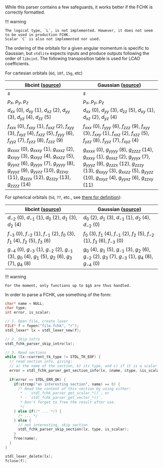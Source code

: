 While this parser contains a few safeguards, it works better if the FCHK is correctly formatted.

!!! warning

    The logical type, `L`, is not implemented. However, it does not seem to be used in production FCHK.
    Scalar `C` is also not implemented nor used.

The ordering of the orbitals for a given angular momentum is specific to Gaussian, but `stdlite` expects inputs and produce outputs following the order of `libcint`.
The following transposition table is used for LCAO coefficients.

For cartesian orbitals (`6d`, `10f`, `15g`, etc)

| libcint ([source](https://github.com/sunqm/libcint/blob/master/doc/program_ref.txt))                                                                                                                                                                | Gaussian ([source](https://gaussian.com/interfacing/))                                                                                                                                                                                               |
|-----------------------------------------------------------------------------------------------------------------------------------------------------------------------------------------------------------------------------------------------------|------------------------------------------------------------------------------------------------------------------------------------------------------------------------------------------------------------------------------------------------------|
| $s$                                                                                                                                                                                                                                                 | $s$                                                                                                                                                                                                                                                  |
| $p_x$, $p_y$, $p_z$                                                                                                                                                                                                                                 | $p_x$, $p_y$, $p_z$                                                                                                                                                                                                                                  |
| $d_{xx}$ (0), $d_{xy}$ (1), $d_{xz}$ (2), $d_{yy}$ (3), $d_{yz}$ (4), $d_{zz}$ (5)                                                                                                                                                                  | $d_{xx}$ (0), $d_{yy}$ (3), $d_{zz}$ (5), $d_{xy}$ (1), $d_{xz}$ (2), $d_{yz}$ (4)                                                                                                                                                                   |
| $f_{xxx}$ (0), $f_{xxy}$ (1), $f_{xxz}$ (2), $f_{xyy}$ (3), $f_{xyz}$ (4), $f_{xzz}$ (5), $f_{yyy}$ (6), $f_{yyz}$ (7), $f_{yzz}$ (8), $f_{zzz}$ (9)                                                                                                | $f_{xxx}$ (0), $f_{yyy}$ (6), $f_{zzz}$ (9), $f_{xyy}$ (3), $f_{xxy}$ (1), $f_{xxz}$ (2), $f_{xzz}$ (5), $f_{yzz}$ (8), $f_{yyz}$ (7), $f_{xyz}$ (4)                                                                                                 |
| $g_{xxxx}$ (0), $g_{xxxy}$ (1), $g_{xxxz}$ (2), $g_{xxyy}$ (3), $g_{xxyz}$ (4), $g_{xxzz}$ (5), $g_{yyxz}$ (6), $g_{yyyx}$ (7), $g_{yyyy}$ (8), $g_{yyyz}$ (9), $g_{yyzz}$ (10), $g_{zzxy}$ (11), $g_{zzzx}$ (12), $g_{zzzy}$ (13), $g_{zzzz}$ (14) | $g_{xxxx}$ (0), $g_{yyyy}$ (8), $g_{zzzz}$ (14), $g_{xxxy}$ (1), $g_{xxxz}$ (2), $g_{yyyx}$ (7), $g_{yyyz}$ (9), $g_{zzzx}$ (12), $g_{zzzy}$ (13), $g_{xxyy}$ (3), $g_{xxzz}$ (5), $g_{yyzz}$ (10), $g_{xxyz}$ (4), $g_{yyxz}$ (6), $g_{zzxy}$ (11)  |

For spherical orbitals (`5d`, `7f`, etc., see [there for definition](https://en.wikipedia.org/wiki/Table_of_spherical_harmonics#Real_spherical_harmonics)):

| libcint ([source](https://github.com/sunqm/libcint/blob/master/doc/program_ref.txt))                          | Gaussian ([source](https://gaussian.com/interfacing/))                                                        |
|---------------------------------------------------------------------------------------------------------------|---------------------------------------------------------------------------------------------------------------|
| $d_{-2}$ (0), $d_{-1}$ (1), $d_0$ (2), $d_1$ (3), $d_2$ (4)                                                   | $d_0$ (2), $d_1$ (3), $d_{-1}$ (1), $d_2$ (4), $d_{-2}$ (0)                                                   |
| $f_{-3}$ (0), $f_{-2}$ (1), $f_{-1}$ (2), $f_0$ (3), $f_1$ (4), $f_2$ (5), $f_3$ (6)                          | $f_0$ (3), $f_{1}$ (4), $f_{-1}$ (2), $f_{2}$ (5), $f_{-2}$ (1), $f_{3}$ (6), $f_{-3}$ (0)                    |
| $g_{-4}$ (0), $g_{-3}$ (1), $g_{-2}$ (2), $g_{-1}$ (3), $g_0$ (4), $g_1$ (5), $g_2$ (6), $g_3$ (7), $g_4$ (8) | $g_0$ (4), $g_1$ (5), $g_{-1}$ (3), $g_2$ (6), $g_{-2}$ (2), $g_3$ (7), $g_{-3}$ (1), $g_4$ (8), $g_{-4}$ (0) |


!!! warning

    For the moment, only functions up to $g$ are thus handled.

In order to parse a FCHK, use something of the form:

```c
char* name = NULL;
char type;
int error, is_scalar;

// 1. Open file, create lexer
FILE* f = fopen("file.fchk", "r");
stdl_lexer* lx = stdl_lexer_new(f);

// 2. Skip intro
stdl_fchk_parser_skip_intro(lx);

// 3. Read sections
while (lx->current_tk_type != STDL_TK_EOF) {
  // read section info, giving:
  // a) the name of the section, b) its type, and c) if it is a scalar
  error = stdl_fchk_parser_get_section_info(lx, &name, &type, &is_scalar);
  
  if(error == STDL_ERR_OK) {
    if(strcmp("an interesting section", name) == 0) {
      /* Read the content of this section by using either:
       * - `stdl_fchk_parser_get_scalar_*()`, or
       * - `stdl_fchk_parser_get_vector_*()`.
       * Don't forget to free the result after use.
       */
    } else if(/* ... */) {
      /* ... */
    } else {
      // not interesting, skip section
      stdl_fchk_parser_skip_section(lx, type, is_scalar);
    }
    free(name);
  }
}

stdl_lexer_delete(lx);
fclose(f);
```